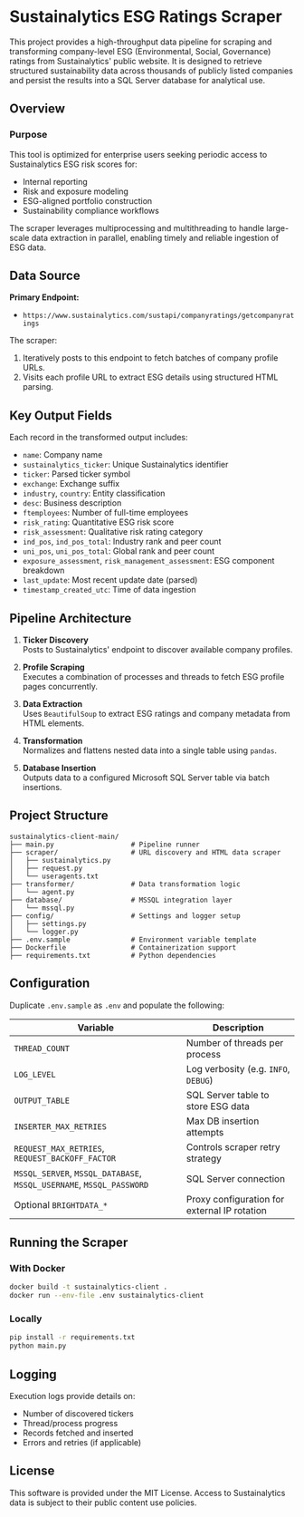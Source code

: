 # Sustainalytics ESG Ratings Scraper

This project provides a high-throughput data pipeline for scraping and transforming company-level ESG (Environmental, Social, Governance) ratings from Sustainalytics' public website. It is designed to retrieve structured sustainability data across thousands of publicly listed companies and persist the results into a SQL Server database for analytical use.

## Overview

### Purpose

This tool is optimized for enterprise users seeking periodic access to Sustainalytics ESG risk scores for:
- Internal reporting
- Risk and exposure modeling
- ESG-aligned portfolio construction
- Sustainability compliance workflows

The scraper leverages multiprocessing and multithreading to handle large-scale data extraction in parallel, enabling timely and reliable ingestion of ESG data.

## Data Source

**Primary Endpoint:**

- `https://www.sustainalytics.com/sustapi/companyratings/getcompanyratings`

The scraper:
1. Iteratively posts to this endpoint to fetch batches of company profile URLs.
2. Visits each profile URL to extract ESG details using structured HTML parsing.

## Key Output Fields

Each record in the transformed output includes:

- `name`: Company name  
- `sustainalytics_ticker`: Unique Sustainalytics identifier  
- `ticker`: Parsed ticker symbol  
- `exchange`: Exchange suffix  
- `industry`, `country`: Entity classification  
- `desc`: Business description  
- `ftemployees`: Number of full-time employees  
- `risk_rating`: Quantitative ESG risk score  
- `risk_assessment`: Qualitative risk rating category  
- `ind_pos`, `ind_pos_total`: Industry rank and peer count  
- `uni_pos`, `uni_pos_total`: Global rank and peer count  
- `exposure_assessment`, `risk_management_assessment`: ESG component breakdown  
- `last_update`: Most recent update date (parsed)  
- `timestamp_created_utc`: Time of data ingestion

## Pipeline Architecture

1. **Ticker Discovery**  
   Posts to Sustainalytics' endpoint to discover available company profiles.

2. **Profile Scraping**  
   Executes a combination of processes and threads to fetch ESG profile pages concurrently.

3. **Data Extraction**  
   Uses `BeautifulSoup` to extract ESG ratings and company metadata from HTML elements.

4. **Transformation**  
   Normalizes and flattens nested data into a single table using `pandas`.

5. **Database Insertion**  
   Outputs data to a configured Microsoft SQL Server table via batch insertions.

## Project Structure

```
sustainalytics-client-main/
├── main.py                   # Pipeline runner
├── scraper/                  # URL discovery and HTML data scraper
│   ├── sustainalytics.py
│   ├── request.py
│   └── useragents.txt
├── transformer/              # Data transformation logic
│   └── agent.py
├── database/                 # MSSQL integration layer
│   └── mssql.py
├── config/                   # Settings and logger setup
│   ├── settings.py
│   └── logger.py
├── .env.sample               # Environment variable template
├── Dockerfile                # Containerization support
├── requirements.txt          # Python dependencies
```

## Configuration

Duplicate `.env.sample` as `.env` and populate the following:

| Variable | Description |
|----------|-------------|
| `THREAD_COUNT` | Number of threads per process |
| `LOG_LEVEL` | Log verbosity (e.g. `INFO`, `DEBUG`) |
| `OUTPUT_TABLE` | SQL Server table to store ESG data |
| `INSERTER_MAX_RETRIES` | Max DB insertion attempts |
| `REQUEST_MAX_RETRIES`, `REQUEST_BACKOFF_FACTOR` | Controls scraper retry strategy |
| `MSSQL_SERVER`, `MSSQL_DATABASE`, `MSSQL_USERNAME`, `MSSQL_PASSWORD` | SQL Server connection |
| Optional `BRIGHTDATA_*` | Proxy configuration for external IP rotation |

## Running the Scraper

### With Docker

```bash
docker build -t sustainalytics-client .
docker run --env-file .env sustainalytics-client
```

### Locally

```bash
pip install -r requirements.txt
python main.py
```

## Logging

Execution logs provide details on:
- Number of discovered tickers
- Thread/process progress
- Records fetched and inserted
- Errors and retries (if applicable)

## License

This software is provided under the MIT License. Access to Sustainalytics data is subject to their public content use policies.
